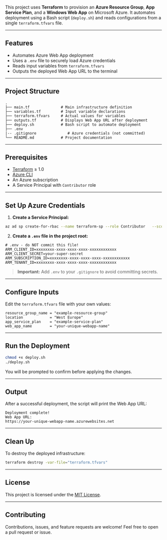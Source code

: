 This project uses **Terraform** to provision an **Azure Resource Group**, **App Service Plan**, and a **Windows Web App** on Microsoft Azure. It automates deployment using a Bash script (`deploy.sh`) and reads configurations from a single `terraform.tfvars` file.

---

## Features

- Automates Azure Web App deployment
- Uses a `.env` file to securely load Azure credentials
- Reads input variables from `terraform.tfvars`
- Outputs the deployed Web App URL to the terminal

---

## Project Structure

```
.
├── main.tf              # Main infrastructure definition
├── variables.tf         # Input variable declarations
├── terraform.tfvars     # Actual values for variables
├── outputs.tf           # Displays Web App URL after deployment
├── deploy.sh            # Bash script to automate deployment
├── .env
|-- .gitignore              # Azure credentials (not committed)
└── README.md            # Project documentation
```

---

## Prerequisites

- [Terraform](https://developer.hashicorp.com/terraform/downloads) ≥ 1.0
- [Azure CLI](https://learn.microsoft.com/en-us/cli/azure/install-azure-cli)
- An Azure subscription
- A Service Principal with `Contributor` role

---

## Set Up Azure Credentials

1. **Create a Service Principal:**

```bash
az ad sp create-for-rbac --name terraform-sp --role Contributor   --scopes /subscriptions/<your-subscription-id> --sdk-auth
```

2. **Create a `.env` file in the project root:**

```dotenv
# .env - do NOT commit this file!
ARM_CLIENT_ID=xxxxxxxx-xxxx-xxxx-xxxx-xxxxxxxxxxxx
ARM_CLIENT_SECRET=your-super-secret
ARM_SUBSCRIPTION_ID=xxxxxxxx-xxxx-xxxx-xxxx-xxxxxxxxxxxx
ARM_TENANT_ID=xxxxxxxx-xxxx-xxxx-xxxx-xxxxxxxxxxxx
```

> **Important:** Add `.env` to your `.gitignore` to avoid committing secrets.

---

## Configure Inputs

Edit the `terraform.tfvars` file with your own values:

```hcl
resource_group_name = "example-resource-group"
location            = "West Europe"
app_service_plan    = "example-service-plan"
web_app_name        = "your-unique-webapp-name"
```

---

## Run the Deployment

```bash
chmod +x deploy.sh
./deploy.sh
```

You will be prompted to confirm before applying the changes.

---

## Output

After a successful deployment, the script will print the Web App URL:

```
Deployment complete!
Web App URL:
https://your-unique-webapp-name.azurewebsites.net
```

---

## Clean Up

To destroy the deployed infrastructure:

```bash
terraform destroy -var-file="terraform.tfvars"
```

---

## License

This project is licensed under the [MIT License](LICENSE).

---

## Contributing

Contributions, issues, and feature requests are welcome! Feel free to open a pull request or issue.
